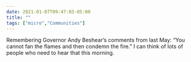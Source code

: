 ```yaml
---
date: 2021-01-07T09:47:03-05:00
title: ""
tags: ["micro","Communities"]
---
```

Remembering Governor Andy Beshear’s comments from last May: “You cannot fan the flames and then condemn the fire.” I can think of lots of people who need to hear that this morning.
